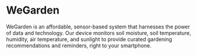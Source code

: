 # WeGarden
WeGarden is an affordable, sensor-based system that harnesses the power of data and technology. Our device monitors soil moisture, soil temperature, humidity, air temperature, and sunlight to provide curated gardening recommendations and reminders, right to your smartphone.
